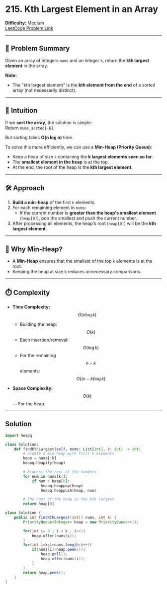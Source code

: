# 215. Kth Largest Element in an Array

**Difficulty:** Medium  
[LeetCode Problem Link](https://leetcode.com/problems/kth-largest-element-in-an-array/)

---

## 🧠 Problem Summary

Given an array of integers `nums` and an integer `k`, return the **kth largest element** in the array.

**Note:**

- The "kth largest element" is the **kth element from the end** of a sorted array (not necessarily distinct).

---

## 🧠 Intuition

If we **sort the array**, the solution is simple:  
Return `nums_sorted[-k]`.

But sorting takes **O(n log n)** time.

To solve this more efficiently, we can use a **Min-Heap (Priority Queue)**:

- Keep a heap of size `k` containing the **k largest elements seen so far**.
- The **smallest element in the heap** is at the top.
- At the end, the root of the heap is the **kth largest element**.

---

## 🛠️ Approach

1. **Build a min-heap** of the first `k` elements.
2. For each remaining element in `nums`:
   - If the current number is **greater than the heap's smallest element** (`heap[0]`), pop the smallest and push the current number.
3. After processing all elements, the heap's root (`heap[0]`) will be the **kth largest element**.

---

## 🧮 Why Min-Heap?

- A **Min-Heap** ensures that the smallest of the top `k` elements is at the root.
- Keeping the heap at size `k` reduces unnecessary comparisons.

---

## ⏱️ Complexity

- **Time Complexity:**  
  $$O(n \log k)$$

  - Building the heap: $$O(k)$$
  - Each insertion/removal: $$O(\log k)$$
  - For the remaining $$n-k$$ elements: $$O((n-k)\log k)$$

- **Space Complexity:**  
  $$O(k)$$ — For the heap.

---

## Solution

```python []
import heapq

class Solution:
    def findKthLargest(self, nums: List[int], k: int) -> int:
        # Create a min-heap with first k elements
        heap = nums[:k]
        heapq.heapify(heap)

        # Process the rest of the numbers
        for num in nums[k:]:
            if num > heap[0]:
                heapq.heappop(heap)
                heapq.heappush(heap, num)

        # The root of the heap is the kth largest
        return heap[0]

```

```java []
class Solution {
    public int findKthLargest(int[] nums, int k) {
        PriorityQueue<Integer> heap = new PriorityQueue<>();

        for(int i= 0 ; i < k ; i++){
            heap.offer(nums[i]);
        }
        for(int i=k;i<nums.length;i++){
            if(nums[i]>heap.peek()){
                heap.poll();
                heap.offer(nums[i]);
            }
        }
        return heap.peek();
    }
}
```

